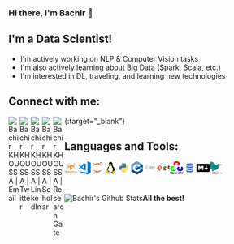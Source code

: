 ### Hi there, I'm Bachir 👋

## I'm a Data Scientist!

- I'm actively working on NLP & Computer Vision tasks
- I'm also actively learning about Big Data (Spark, Scala, etc.)
- I'm interested in DL, traveling, and learning new technologies

<!--
## Resume/CV:

- Extended version: [PDF](https://)
- 1-page version: [PDF](https://)
-->

## Connect with me:

[<img align="left" alt="Bachir KHOUSSA | Email" width="22px" src="https://upload.wikimedia.org/wikipedia/commons/thumb/a/ab/Gmail_Icon.svg/512px-Gmail_Icon.svg.png" />][email]{:target="_blank"}
[<img align="left" alt="Bachir KHOUSSA | Twitter" width="22px" src="https://us-central1-iconscout-1539.cloudfunctions.net/iconscout-gcp-functions-production-download?name=twitter&download=1&url=https%3A%2F%2Fcdn.iconscout.com%2Ficon%2Ffree%2Fpng-24%2F83443.png&width=24&height=24" />][twitter]
[<img align="left" alt="Bachir KHOUSSA | LinkedIn" width="22px" src="https://us-central1-iconscout-1539.cloudfunctions.net/iconscout-gcp-functions-production-download?name=linkedin&download=1&url=https%3A%2F%2Fcdn.iconscout.com%2Ficon%2Ffree%2Fpng-24%2F461814.png&width=24&height=24" />][linkedin]
[<img align="left" alt="Bachir KHOUSSA | Scholar" width="22px" src="https://icon-icons.com/downloadimage.php?id=130918&root=2108/PNG/32/&file=google_scholar_icon_130918.png" />][scholar]
[<img align="left" alt="Bachir KHOUSSA | Research Gate" width="22px" src="https://icon-icons.com/downloadimage.php?id=130843&root=2108/PNG/512/&file=researchgate_icon_130843.png" />][researchgate]
<br />

## Languages and Tools:
<!--

<img align="left" alt="PyTorch" width="26px" src="https://pytorch.org/assets/images/pytorch-logo.png" />
<img align="left" alt="Google Cloud Platform" width="26px" src="https://us-central1-iconscout-1539.cloudfunctions.net/iconscout-gcp-functions-production-download?name=google-cloud-platform&download=1&url=https%3A%2F%2Fcdn.iconscout.com%2Ficon%2Ffree%2Fpng-32%2F569356.png&width=32&height=32" />
<img align="left" alt="C#" width="26px" src="https://raw.githubusercontent.com/github/explore/master/topics/csharp/csharp.png" />
<img align="left" alt="Matlab" width="26px" src="https://raw.githubusercontent.com/github/explore/master/topics/matlab/matlab.png" />
<img align="left" alt="Flask" width="26px" src="https://raw.githubusercontent.com/github/explore/master/topics/flask/flask.png" />

-->

<img align="left" alt="Tensorflow" width="26px" src="https://raw.githubusercontent.com/github/explore/master/topics/tensorflow/tensorflow.png" />
<img align="left" alt="Visual Studio Code" width="26px" src="https://raw.githubusercontent.com/github/explore/master/topics/visual-studio-code/visual-studio-code.png" />
<img align="left" alt="Jupyter Notebook" width="26px" src="https://raw.githubusercontent.com/github/explore/master/topics/jupyter-notebook/jupyter-notebook.png" />
<img align="left" alt="Linux" width="26px" src="https://raw.githubusercontent.com/github/explore/master/topics/linux/linux.png" />
<img align="left" alt="Python" width="26px" src="https://raw.githubusercontent.com/github/explore/master/topics/python/python.png" />
<img align="left" alt="C++" width="26px" src="https://raw.githubusercontent.com/github/explore/master/topics/cpp/cpp.png" />
<img align="left" alt="Java" width="26px" src="https://raw.githubusercontent.com/github/explore/master/topics/java/java.png" />
<img align="left" alt="Git" width="26px" src="https://raw.githubusercontent.com/github/explore/master/topics/git/git.png" />
<img align="left" alt="OpenCV" width="26px" src="https://raw.githubusercontent.com/github/explore/master/topics/opencv/opencv.png" />
<img align="left" alt="SQL" width="26px" src="https://raw.githubusercontent.com/github/explore/master/topics/sql/sql.png" />
<img align="left" alt="Markdown" width="26px" src="https://raw.githubusercontent.com/github/explore/master/topics/markdown/markdown.png" />
<img align="left" alt="Latex" width="26px" src="https://raw.githubusercontent.com/github/explore/master/topics/latex/latex.png" />


<br />
<br />

##

<img align="left" alt="Bachir's Github Stats" src="https://github-readme-stats.vercel.app/api?username=kmb46&show_icons=true&hide_border=true&hide=prs&count_private=true" />

**All the best!**





[email]: https://kmb46.github.io/#contact
[twitter]: https://twitter.com/BachirKhoussa
[scholar]: https://scholar.google.fr/citations?user=x1mmBcsAAAAJ&hl=en
[linkedin]: https://www.linkedin.com/in/bachir-khoussa/
[researchgate]: https://www.researchgate.net/profile/Mohamed-El-Bachir-Khoussa
